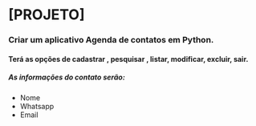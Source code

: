 # [PROJETO] 

### Criar um aplicativo Agenda de contatos em Python. 

#### Terá as opções de cadastrar , pesquisar , listar, modificar, excluir,  sair. 
##### As informações do contato serão: 
- Nome 
- Whatsapp 
- Email
